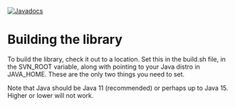 [![Javadocs](https://www.javadoc.io/badge/edu.uiuc.ncsa.security/ncsa-security-core.svg)](https://www.javadoc.io/doc/edu.uiuc.ncsa.security/ncsa-security-core)
  
# Building the library

To build the library, check it out to a location. Set this in the
build.sh file, in the SVN_ROOT variable,  along with pointing to your 
Java distro in JAVA_HOME. These are the only two things you need
to set. 

Note that Java
should be Java 11 (recommended) or perhaps up to Java 15. Higher or lower will not work.